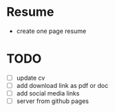 # Resume
 - create one page resume
 
# TODO
- [ ] update cv
- [ ] add download link as pdf or doc
- [ ] add social media links
- [ ] server from github pages
